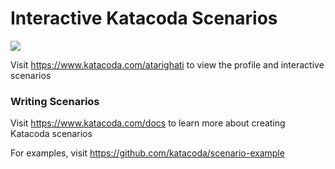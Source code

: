 # Interactive Katacoda Scenarios

[![](http://shields.katacoda.com/katacoda/atarighati/count.svg)](https://www.katacoda.com/atarighati "Get your profile on Katacoda.com")

Visit https://www.katacoda.com/atarighati to view the profile and interactive scenarios

### Writing Scenarios
Visit https://www.katacoda.com/docs to learn more about creating Katacoda scenarios

For examples, visit https://github.com/katacoda/scenario-example
